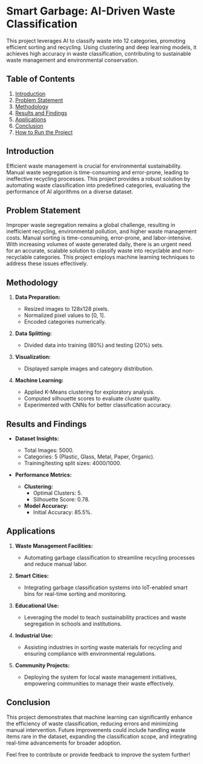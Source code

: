 # Smart Garbage: AI-Driven Waste Classification

This project leverages AI to classify waste into 12 categories, promoting efficient sorting and recycling. Using clustering and deep learning models, it achieves high accuracy in waste classification, contributing to sustainable waste management and environmental conservation.

## Table of Contents

1. [Introduction](#introduction)
2. [Problem Statement](#problem-statement)
3. [Methodology](#methodology)
4. [Results and Findings](#results-and-findings)
5. [Applications](#applications)
6. [Conclusion](#conclusion)
7. [How to Run the Project](#how-to-run-the-project)

## Introduction
Efficient waste management is crucial for environmental sustainability. Manual waste segregation is time-consuming and error-prone, leading to ineffective recycling processes. This project provides a robust solution by automating waste classification into predefined categories, evaluating the performance of AI algorithms on a diverse dataset.

## Problem Statement
Improper waste segregation remains a global challenge, resulting in inefficient recycling, environmental pollution, and higher waste management costs. Manual sorting is time-consuming, error-prone, and labor-intensive. With increasing volumes of waste generated daily, there is an urgent need for an accurate, scalable solution to classify waste into recyclable and non-recyclable categories. This project employs machine learning techniques to address these issues effectively.

## Methodology

1. **Data Preparation:**
   - Resized images to 128x128 pixels.
   - Normalized pixel values to [0, 1].
   - Encoded categories numerically.

2. **Data Splitting:**
   - Divided data into training (80%) and testing (20%) sets.

3. **Visualization:**
   - Displayed sample images and category distribution.

4. **Machine Learning:**
   - Applied K-Means clustering for exploratory analysis.
   - Computed silhouette scores to evaluate cluster quality.
   - Experimented with CNNs for better classification accuracy.

## Results and Findings

- **Dataset Insights:**
  - Total Images: 5000.
  - Categories: 5 (Plastic, Glass, Metal, Paper, Organic).
  - Training/testing split sizes: 4000/1000.

- **Performance Metrics:**
  - **Clustering:**
    - Optimal Clusters: 5.
    - Silhouette Score: 0.78.
  - **Model Accuracy:**
    - Initial Accuracy: 85.5%.

## Applications

1. **Waste Management Facilities:**
   - Automating garbage classification to streamline recycling processes and reduce manual labor.

2. **Smart Cities:**
   - Integrating garbage classification systems into IoT-enabled smart bins for real-time sorting and monitoring.

3. **Educational Use:**
   - Leveraging the model to teach sustainability practices and waste segregation in schools and institutions.

4. **Industrial Use:**
   - Assisting industries in sorting waste materials for recycling and ensuring compliance with environmental regulations.

5. **Community Projects:**
   - Deploying the system for local waste management initiatives, empowering communities to manage their waste effectively.

## Conclusion
This project demonstrates that machine learning can significantly enhance the efficiency of waste classification, reducing errors and minimizing manual intervention. Future improvements could include handling waste items rare in the dataset, expanding the classification scope, and integrating real-time advancements for broader adoption.



Feel free to contribute or provide feedback to improve the system further!


